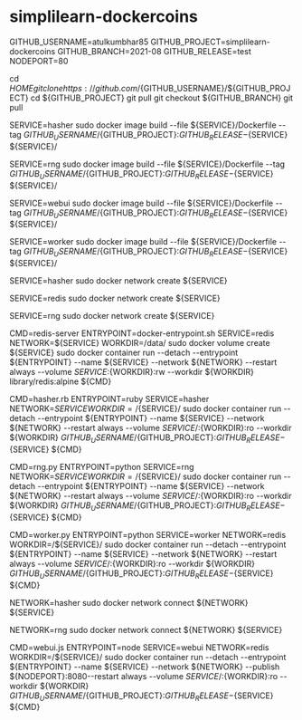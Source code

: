 # simplilearn-dockercoins
GITHUB_USERNAME=atulkumbhar85
GITHUB_PROJECT=simplilearn-dockercoins
GITHUB_BRANCH=2021-08
GITHUB_RELEASE=test
NODEPORT=80

cd ${HOME}
git clone https://github.com/${GITHUB_USERNAME}/${GITHUB_PROJECT}
cd ${GITHUB_PROJECT}
git pull
git checkout ${GITHUB_BRANCH}
git pull

SERVICE=hasher
sudo docker image build --file ${SERVICE}/Dockerfile --tag ${GITHUB_USERNAME}/${GITHUB_PROJECT}:${GITHUB_RELEASE}-${SERVICE} ${SERVICE}/

SERVICE=rng
sudo docker image build --file ${SERVICE}/Dockerfile --tag ${GITHUB_USERNAME}/${GITHUB_PROJECT}:${GITHUB_RELEASE}-${SERVICE} ${SERVICE}/

SERVICE=webui
sudo docker image build --file ${SERVICE}/Dockerfile --tag ${GITHUB_USERNAME}/${GITHUB_PROJECT}:${GITHUB_RELEASE}-${SERVICE} ${SERVICE}/

SERVICE=worker
sudo docker image build --file ${SERVICE}/Dockerfile --tag ${GITHUB_USERNAME}/${GITHUB_PROJECT}:${GITHUB_RELEASE}-${SERVICE} ${SERVICE}/

SERVICE=hasher
sudo docker network create ${SERVICE}

SERVICE=redis
sudo docker network create ${SERVICE}

SERVICE=rng
sudo docker network create ${SERVICE}

CMD=redis-server
ENTRYPOINT=docker-entrypoint.sh
SERVICE=redis
NETWORK=${SERVICE}
WORKDIR=/data/
sudo docker volume create ${SERVICE}
sudo docker container run --detach --entrypoint ${ENTRYPOINT} --name ${SERVICE} --network ${NETWORK} --restart always --volume ${SERVICE}:${WORKDIR}:rw --workdir ${WORKDIR} library/redis:alpine ${CMD}

CMD=hasher.rb
ENTRYPOINT=ruby
SERVICE=hasher
NETWORK=${SERVICE}
WORKDIR=/${SERVICE}/
sudo docker container run --detach --entrypoint ${ENTRYPOINT} --name ${SERVICE} --network ${NETWORK} --restart always --volume ${SERVICE}/:${WORKDIR}:ro --workdir ${WORKDIR} ${GITHUB_USERNAME}/${GITHUB_PROJECT}:${GITHUB_RELEASE}-${SERVICE} ${CMD}

CMD=rng.py
ENTRYPOINT=python
SERVICE=rng
NETWORK=${SERVICE}
WORKDIR=/${SERVICE}/
sudo docker container run --detach --entrypoint ${ENTRYPOINT} --name ${SERVICE} --network ${NETWORK} --restart always --volume ${SERVICE}/:${WORKDIR}:ro --workdir ${WORKDIR} ${GITHUB_USERNAME}/${GITHUB_PROJECT}:${GITHUB_RELEASE}-${SERVICE} ${CMD}

CMD=worker.py
ENTRYPOINT=python
SERVICE=worker
NETWORK=redis
WORKDIR=/${SERVICE}/
sudo docker container run --detach --entrypoint ${ENTRYPOINT} --name ${SERVICE} --network ${NETWORK} --restart always --volume ${SERVICE}/:${WORKDIR}:ro --workdir ${WORKDIR} ${GITHUB_USERNAME}/${GITHUB_PROJECT}:${GITHUB_RELEASE}-${SERVICE} ${CMD}

NETWORK=hasher
sudo docker network connect ${NETWORK} ${SERVICE}

NETWORK=rng
sudo docker network connect ${NETWORK} ${SERVICE}

CMD=webui.js
ENTRYPOINT=node
SERVICE=webui
NETWORK=redis
WORKDIR=/${SERVICE}/
sudo docker container run --detach --entrypoint ${ENTRYPOINT} --name ${SERVICE} --network ${NETWORK} --publish ${NODEPORT}:8080--restart always --volume ${SERVICE}/:${WORKDIR}:ro --workdir ${WORKDIR} ${GITHUB_USERNAME}/${GITHUB_PROJECT}:${GITHUB_RELEASE}-${SERVICE} ${CMD}
